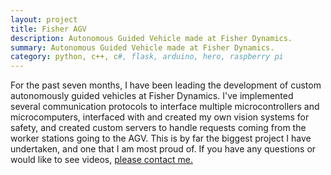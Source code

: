 ```yaml
---
layout: project
title: Fisher AGV
description: Autonomous Guided Vehicle made at Fisher Dynamics.
summary: Autonomous Guided Vehicle made at Fisher Dynamics.
category: python, c++, c#, flask, arduino, hero, raspberry pi
---
```



For the past seven months, I have been leading the development of custom autonomously guided
vehicles at Fisher Dynamics.  I've implemented several communication protocols to interface
multiple microcontrollers and microcomputers, interfaced with and created my own vision
 systems for safety, and created custom servers to handle requests coming from the
 worker stations going to the AGV.  This is by far the biggest project I have undertaken,
 and one that I am most proud of.  If you have any questions or would like to see videos,
 <a href="mailto:contact@cmaks.dev">please contact me.</a>


